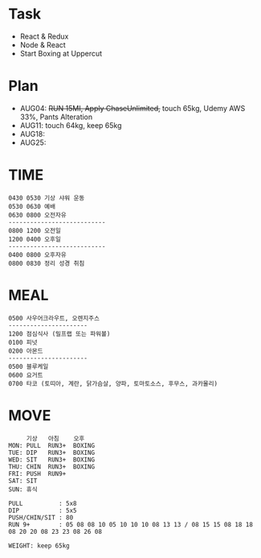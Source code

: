 # Task
* React & Redux
* Node & React
* Start Boxing at Uppercut

# Plan
* AUG04: ~~RUN 15MI, Apply ChaseUnlimited,~~ touch 65kg, Udemy AWS 33%, Pants Alteration
* AUG11: touch 64kg, keep 65kg
* AUG18: 
* AUG25: 

# TIME
  ```
  0430 0530 기상 샤워 운동
  0530 0630 예배
  0630 0800 오전자유
  ---------------------------
  0800 1200 오전일
  1200 0400 오후일              
  ---------------------------
  0400 0800 오후자유
  0800 0830 정리 성경 취침
  ```

# MEAL
  ```
  0500 사우어크라우트, 오렌지주스
  ----------------------
  1200 점심식사 (밀프랩 또는 파워볼)
  0100 피넛
  0200 아몬드
  ----------------------
  0500 블루케일
  0600 요거트
  0700 타코 (토띠아, 계란, 닭가슴살, 양파, 토마토소스, 후무스, 과카몰리)
  ```

# MOVE
  ```
       기상   아침    오후
  MON: PULL  RUN3+  BOXING
  TUE: DIP   RUN3+  BOXING
  WED: SIT   RUN3+  BOXING
  THU: CHIN  RUN3+  BOXING
  FRI: PUSH  RUN9+
  SAT: SIT
  SUN: 휴식
  
  PULL          : 5x8
  DIP           : 5x5
  PUSH/CHIN/SIT : 80
  RUN 9+        : 05 08 08 10 05 10 10 10 08 13 13 / 08 15 15 08 18 18 08 20 20 08 23 23 08 26 08
  
  WEIGHT: keep 65kg
  ```

